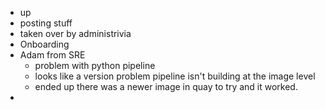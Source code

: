 - up
- posting stuff
- taken over by administrivia
- Onboarding
- Adam from SRE
	- problem with python pipeline
	- looks like a version problem pipeline isn't building at the image level
	- ended up there was a newer image in quay to try and it worked.
-